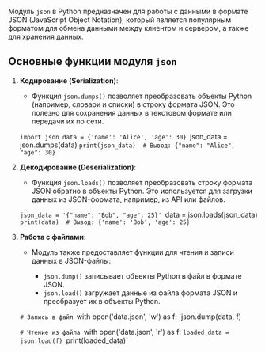 
Модуль `json` в Python предназначен для работы с данными в формате JSON (JavaScript Object Notation), который является популярным форматом для обмена данными между клиентом и сервером, а также для хранения данных.

## Основные функции модуля `json`

1. **Кодирование (Serialization)**:
    
    - Функция `json.dumps()` позволяет преобразовать объекты Python (например, словари и списки) в строку формата JSON. Это полезно для сохранения данных в текстовом формате или передачи их по сети.
    
    `import json data = {'name': 'Alice', 'age': 30}
	`json_data = json.dumps(data)
	`print(json_data)  # Вывод: {"name": "Alice", "age": 30}`
    
2. **Декодирование (Deserialization)**:
    
    - Функция `json.loads()` позволяет преобразовать строку формата JSON обратно в объекты Python. Это используется для загрузки данных из JSON-формата, например, из API или файлов.
    
    `json_data = '{"name": "Bob", "age": 25}'
	`data = json.loads(json_data)
	`print(data)  # Вывод: {'name': 'Bob', 'age': 25}`
    
3. **Работа с файлами**:
    
    - Модуль также предоставляет функции для чтения и записи данных в JSON-файлы:
        
        - `json.dump()` записывает объекты Python в файл в формате JSON.
        - `json.load()` загружает данные из файла формата JSON и преобразует их в объекты Python.
        
    `# Запись в файл
	`with open('data.json', 'w') as f:
		`json.dump(data, f)
		
	`# Чтение из файла
	`with open('data.json', 'r') as f:
		`loaded_data = json.load(f)
		`print(loaded_data)`

